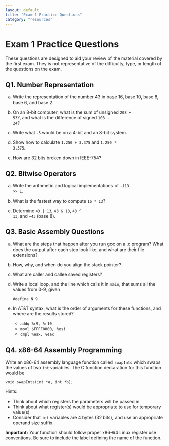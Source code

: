 ```yaml
---
layout: default
title: "Exam 1 Practice Questions"
category: "resources"
---
```


# Exam 1 Practice Questions

These questions are designed to aid your review of the material covered by the first exam. They is not representative of the difficulty, type, or length of the questions on the exam.

## Q1. Number Representation
<ol type="a">
  <li>

  Write the representation of the number 43 in base 16, base 10, base 8, base 6, and base 2.

  </li>
  <li>

  On an 8-bit computer, what is the sum of unsigned <code>208 + 53</code>?, and what is the difference of signed <code>103 - 24</code>?

  </li>
  <li>

  Write what <code>-5</code> would be on a 4-bit and an 8-bit system.

  </li>
  <li>

  Show how to calculate <code>1.250 + 3.375</code> and <code>1.250 * 3.375</code>.

  </li>
  <li>

  How are 32 bits broken down in IEEE-754?

  </li>
</ol>

## Q2. Bitwise Operators
<ol type="a">
  <li>

  Write the arithmetic and logical implementations of <code>-113 >> 1</code>.

  </li>
  <li>

  What is the fastest way to compute <code>16 * 13</code>?

  </li>
  <li>

  Determine <code>43 | 13</code>, <code>43 & 13</code>, <code>43 ^ 13</code>, and <code>~43</code> (base 8).

  </li>
</ol>

## Q3. Basic Assembly Questions
<ol type="a">
  <li>

  What are the steps that happen after you run gcc on a .c program? What does the output after each step look like, and what are their file extensions?

  </li>

  <li>

  How, why, and when do you align the stack pointer?

  </li>
  <li>

  What are caller and callee saved registers?

  </li>
  <li>

  Write a local loop, and the line which calls it in <code>main</code>, that sums all the values from 0-9, given

  <code>#define N 9</code>

  </li>
  <li>

  In AT&T syntax, what is the order of arguments for these functions, and where are the results stored?

  <ul>
  <li><code>addq %r9, %r10</code></li>

  <li><code>movl $FFFF0000, %esi</code></li>

  <li><code>cmpl %eax, %eax</code>
  </li>
  </ul>
  </li>
</ol>

## Q4. x86-64 Assembly Programming

Write an x86-64 assembly language function called <code>swapInts</code> which swaps the values of two <code>int</code> variables. The C function declaration for this function would be

<code>void swapInts(int *a, int *b);</code>

Hints:
* Think about which registers the parameters will be passed in
* Think about what register(s) would be appropriate to use for temporary value(s)
* Consider that <code>int</code> variables are 4 bytes (32 bits), and use an appropriate operand size suffix.

**Important:** Your function should follow proper x86-64 Linux register use conventions. Be sure to include the label defining the name of the function.
